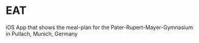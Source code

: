 EAT
===

iOS App that shows the meal-plan for the Pater-Rupert-Mayer-Gymnasium in Pullach, Munich, Germany
